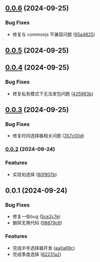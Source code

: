 

## [0.0.6](https://github.com/mypandora/elelment-datepicker/compare/v0.0.5...v0.0.6) (2024-09-25)


### Bug Fixes

* 修复与 commonjs 不兼容问题 ([95a4825](https://github.com/mypandora/elelment-datepicker/commit/95a482552f675d5c388a1e02b28a70eba9526441))

## [0.0.5](https://github.com/mypandora/elelment-datepicker/compare/v0.0.4...v0.0.5) (2024-09-25)

## [0.0.4](https://github.com/mypandora/elelment-datepicker/compare/v0.0.3...v0.0.4) (2024-09-25)


### Bug Fixes

* 修复私有模式下无法发包问题 ([425963b](https://github.com/mypandora/elelment-datepicker/commit/425963b124f052485f7b8d3e58d17791d305a7e3))

## [0.0.3](https://github.com/mypandora/elelment-datepicker/compare/v0.0.2...v0.0.3) (2024-09-25)


### Bug Fixes

* 修复时间选择器相关问题 ([357c00d](https://github.com/mypandora/elelment-datepicker/commit/357c00d04436191a3fb836e86de2be962517c4f9))

### [0.0.2](https://github.com/mypandora/elelment-datepicker/compare/v0.0.1...v0.0.2) (2024-09-24)


### Features

* 实现旬选择 ([80f907b](https://github.com/mypandora/elelment-datepicker/commit/80f907b1fe02cbc83becbee651dcf5678eb4af72))

## 0.0.1 (2024-09-24)


### Bug Fixes

* 修复一些bug ([5ce2c7e](https://github.com/mypandora/elelment-datepicker/commit/5ce2c7eec326a7ed4dc02f91662e06dd9ddf499d))
* 删除无用代码 ([98879c6](https://github.com/mypandora/elelment-datepicker/commit/98879c6c3bf4cc53abcbf9738e4076d5fbf05f3e))


### Features

* 完成半年选择器开发 ([aa0a69c](https://github.com/mypandora/elelment-datepicker/commit/aa0a69c5d95832a94b876de98c1dce71d44454ce))
* 完成季度选择 ([82231a2](https://github.com/mypandora/elelment-datepicker/commit/82231a267fa7fed35622b18be97c7b045dd94888))
